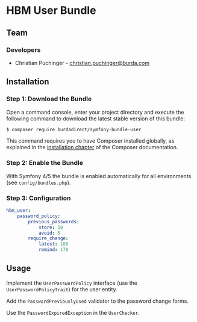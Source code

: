 # HBM User Bundle

## Team

### Developers
- Christian Puchinger - christian.puchinger@burda.com

## Installation

### Step 1: Download the Bundle

Open a command console, enter your project directory and execute the
following command to download the latest stable version of this bundle:

```bash
$ composer require burdadirect/symfony-bundle-user
```

This command requires you to have Composer installed globally, as explained
in the [installation chapter](https://getcomposer.org/doc/00-intro.md)
of the Composer documentation.

### Step 2: Enable the Bundle

With Symfony 4/5 the bundle is enabled automatically for all environments (see `config/bundles.php`). 


### Step 3: Configuration

```yml
hbm_user:
    password_policy:
        previous_passwords:
            store: 10
            avoid: 5
        require_change:
            latest: 180
            remind: 170

```

## Usage

Implement the `UserPasswordPolicy` interface (use the `UserPasswordPolicyTrait`) for the user entity.

Add the `PasswordPreviouslyUsed` validator to the password change forms.

Use the `PasswordExpiredException` in the `UserChecker`.

